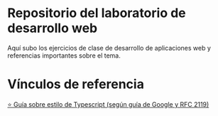 ﻿# Repositorio del laboratorio de desarrollo web
 Aquí subo los ejercicios de clase de desarrollo de aplicaciones web y referencias importantes sobre el tema.


# Vínculos de referencia
 <a href="https://ts.dev/style/">⭐ Guía sobre estilo de Typescript (según guía de Google y RFC 2119)</a>